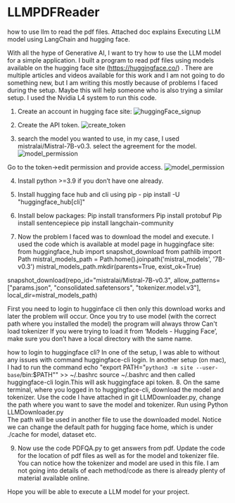 # LLMPDFReader
how to use llm to read the pdf files. Attached doc explains Executing LLM model using LangChain and hugging face.




With all the hype of Generative AI, I want to try how to use the LLM model for a simple application. I built a program to read pdf files using models available on the hugging face site (https://huggingface.co/) . There are multiple articles and videos available for this work and I am not going to do something new, but I am writing this mostly because of problems I faced during the setup. Maybe this will help someone who is also trying a similar setup.
 I used the Nvidia L4 system to run this code.

1.	Create an account in hugging face site:
 ![huggingFace_signup](https://github.com/user-attachments/assets/1cde3544-e452-46a6-b44c-941027a5357e)



2.	Create the API token.
 ![create_token](https://github.com/user-attachments/assets/17dd2d99-38c9-4a15-8119-805dc218b8d7)


3.	search the model you wanted to use, in my case, I used mistralai/Mistral-7B-v0.3. select the agreement for the model.
 ![model_permission](https://github.com/user-attachments/assets/7e3c3c22-52c2-4b77-850e-d3b3d1204f0b)


Go to the token→edit permission  and provide access.
 ![model_permission](https://github.com/user-attachments/assets/5417bbd0-23d3-447c-8af0-3e149cb128b7)


4.	Install python >=3.9 if you don’t have one already. 
5.	Install hugging face hub and cli using pip - pip install -U "huggingface_hub[cli]"
6.	Install below packages:
Pip install transformers
Pip install protobuf
Pip install sentencepiece
pip install langchain-community

7.	Now the problem I faced was to download the model and execute. I used the code which is available at model page in huggingface site:
from huggingface_hub import snapshot_download
from pathlib import Path
mistral_models_path = Path.home().joinpath('mistral_models', '7B-v0.3')
mistral_models_path.mkdir(parents=True, exist_ok=True)

snapshot_download(repo_id="mistralai/Mistral-7B-v0.3", allow_patterns=["params.json", "consolidated.safetensors", "tokenizer.model.v3"], local_dir=mistral_models_path)

First you need to login to hugginface cli then only this download works and later the problem will occur. Once you try to use model (with the correct path where you installed the model) the program  will always throw
Can't load tokenizer If you were trying to load it from ‘Models - Hugging Face’, make sure you don’t have a local directory with the same name.

how to login to huggingface cli? In one of the setup, I was able to without any issues with command huggingface-cli login. In another setup (on mac), I had to run the command echo "export PATH=\"`python3 -m site --user-base`/bin:\$PATH\"" >> ~/.bashrc
source ~/.bashrc
and then called  huggingface-cli login.This will ask huggingface api token.
8.	On the same terminal, where you logged in to  huggingface-cli,  download the model and tokenizer. Use the code I have attached in git LLMDownloader.py, change the path where you want to save the model and tokenizer. Run using 
Python LLMDownloader.py  
The path will be used in another file to use the downloaded model. Notice we can change the default path for hugging face home, which is under ./cache for model, dataset etc.

9.	Now use the code PDFQA.py to get answers from pdf.  Update the code for the location of pdf files as well as for the model and tokenizer file. You can notice how the tokenizer and model are used in this file. I am not going into details of each method/code as there is already plenty of material available online. 


Hope you will be able to execute a LLM model for your project.



	



 

